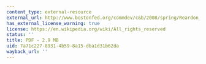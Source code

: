 ```yaml
---
content_type: external-resource
external_url: http://www.bostonfed.org/commdev/c&b/2008/spring/Reardon_New_Orleans_rebuilds.pdf
has_external_license_warning: true
license: https://en.wikipedia.org/wiki/All_rights_reserved
status: ''
title: PDF - 2.9 MB
uid: 7a71c227-8931-4b59-8a15-dba1d31b62da
wayback_url: ''
---
```


